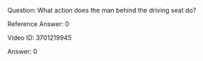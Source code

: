 Question: What action does the man behind the driving seat do?

Reference Answer: 0

Video ID: 3701219945

Answer: 0

